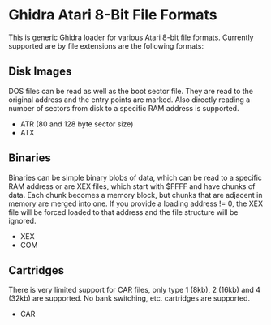 # Ghidra Atari 8-Bit File Formats
This is generic Ghidra loader for various Atari 8-bit file formats. Currently supported are by file extensions are the following formats:

## Disk Images
DOS files can be read as well as the boot sector file. They are read to the original address and the entry points are marked. Also directly reading a number of sectors from disk to a specific RAM address is supported.

- ATR (80 and 128 byte sector size)
- ATX

## Binaries
Binaries can be simple binary blobs of data, which can be read to a specific RAM address or are XEX files, which start with $FFFF and have chunks of data. Each chunk becomes a memory block, but chunks that are adjacent in memory are merged into one. If you provide a loading address != 0, the XEX file will be forced loaded to that address and the file structure will be ignored.

- XEX
- COM

## Cartridges
There is very limited support for CAR files, only type 1 (8kb), 2 (16kb) and 4 (32kb) are supported. No bank switching, etc. cartridges are supported.

- CAR
